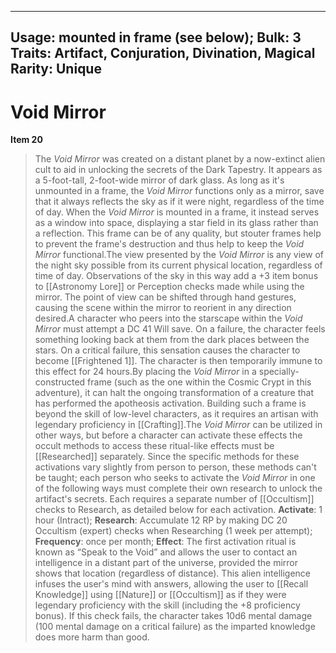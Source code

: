 
---
Usage: mounted in frame (see below);
Bulk: 3
Traits: Artifact, Conjuration, Divination, Magical
Rarity: Unique
---

# Void Mirror

**Item 20**

> The *Void Mirror* was created on a distant planet by a now-extinct alien cult to aid in unlocking the secrets of the Dark Tapestry. It appears as a 5-foot-tall, 2-foot-wide mirror of dark glass. As long as it's unmounted in a frame, the *Void Mirror* functions only as a mirror, save that it always reflects the sky as if it were night, regardless of the time of day. When the *Void Mirror* is mounted in a frame, it instead serves as a window into space, displaying a star field in its glass rather than a reflection. This frame can be of any quality, but stouter frames help to prevent the frame's destruction and thus help to keep the *Void Mirror* functional.The view presented by the *Void Mirror* is any view of the night sky possible from its current physical location, regardless of time of day. Observations of the sky in this way add a +3 item bonus to [[Astronomy Lore]] or Perception checks made while using the mirror. The point of view can be shifted through hand gestures, causing the scene within the mirror to reorient in any direction desired.A character who peers into the starscape within the *Void Mirror* must attempt a DC 41 Will save. On a failure, the character feels something looking back at them from the dark places between the stars. On a critical failure, this sensation causes the character to become [[Frightened 1]]. The character is then temporarily immune to this effect for 24 hours.By placing the *Void Mirror* in a specially-constructed frame (such as the one within the Cosmic Crypt in this adventure), it can halt the ongoing transformation of a creature that has performed the apotheosis activation.  Building such a frame is beyond the skill of low-level characters, as it requires an artisan with legendary proficiency in [[Crafting]].The *Void Mirror* can be utilized in other ways, but before a character can activate these effects the occult methods to access these ritual-like effects must be [[Researched]] separately. Since the specific methods for these activations vary slightly from person to person, these methods can't be taught; each person who seeks to activate the *Void Mirror* in one of the following ways must complete their own research to unlock the artifact's secrets. Each requires a separate number of [[Occultism]] checks to Research, as detailed below for each activation.
**Activate**: 1 hour (Intract);
**Research**: Accumulate 12 RP by making DC 20 Occultism (expert) checks when Researching (1 week per attempt);
**Frequency**: once per month;
**Effect**: The first activation ritual is known as “Speak to the Void” and allows the user to contact an intelligence in a distant part of the universe, provided the mirror shows that location (regardless of distance). This alien intelligence infuses the user's mind with answers, allowing the user to [[Recall Knowledge]] using [[Nature]] or [[Occultism]] as if they were legendary proficiency with the skill (including the +8 proficiency bonus). If this check fails, the character takes 10d6 mental damage (100 mental damage on a critical failure) as the imparted knowledge does more harm than good.
